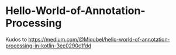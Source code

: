 # Hello-World-of-Annotation-Processing
Kudos to https://medium.com/@Miqubel/hello-world-of-annotation-processing-in-kotlin-3ec0290c1fdd
